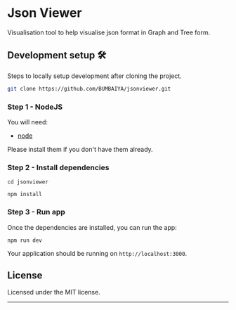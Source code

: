 # Json Viewer

Visualisation tool to help visualise json format in Graph and Tree form.

## Development setup 🛠

Steps to locally setup development after cloning the project.

```sh
git clone https://github.com/BUMBAIYA/jsonviewer.git
```

### Step 1 - NodeJS

You will need:

- [node](https://nodejs.org/)

Please install them if you don't have them already.

### Step 2 - Install dependencies

```shell
cd jsonviewer
```

```shell
npm install
```

### Step 3 - Run app

Once the dependencies are installed, you can run the app:

```shell
npm run dev
```

Your application should be running on `http://localhost:3000`.

## License

Licensed under the MIT license.

---
